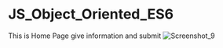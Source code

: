 # JS_Object_Oriented_ES6
This is Home Page give information and submit
![Screenshot_9](https://user-images.githubusercontent.com/31030260/71526346-9e40b100-2900-11ea-83ea-e7f271d34000.png)
